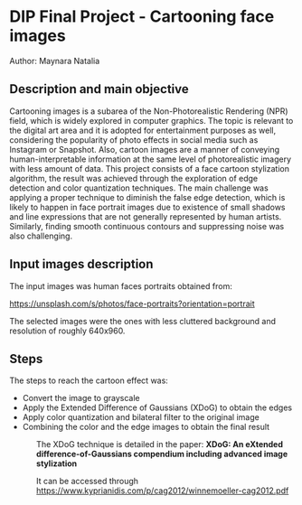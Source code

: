 # DIP Final Project - Cartooning face images

Author: Maynara Natalia  <br>

## Description and main objective 

Cartooning images is a subarea of the Non-Photorealistic Rendering (NPR) field, which is widely explored in computer graphics. The topic is relevant to the digital art area and it is adopted for entertainment purposes as well, considering the popularity of photo effects in social media such as Instagram or Snapshot. Also, cartoon images are a manner of conveying human-interpretable information at the same level of photorealistic imagery with less amount of data. This project consists of a face cartoon stylization algorithm, the result was achieved through the exploration of edge detection and color quantization techniques. The main challenge was applying a proper technique to diminish the false edge detection, which is likely to happen in face portrait images due to existence of small shadows and line expressions that are not generally represented by human artists. Similarly, finding smooth continuous contours and suppressing noise was also challenging.


## Input images description

The input images was human faces portraits obtained from:

https://unsplash.com/s/photos/face-portraits?orientation=portrait

The selected images were the ones with less cluttered background and resolution of roughly 640x960.


## Steps

The steps to reach the cartoon effect was:

<ul>
    <li>Convert the image to grayscale</li>
    <li>Apply the  Extended Difference of Gaussians (XDoG) to obtain the edges</li>
    <li>Apply color quantization and bilateral filter to the original image</li>
    <li>Combining the color and the edge images to obtain the final result</li>
<ul



The XDoG technique is detailed in the paper: <b> XDoG: An eXtended difference-of-Gaussians compendium including advanced image stylization </b>

It can be accessed through https://www.kyprianidis.com/p/cag2012/winnemoeller-cag2012.pdf
